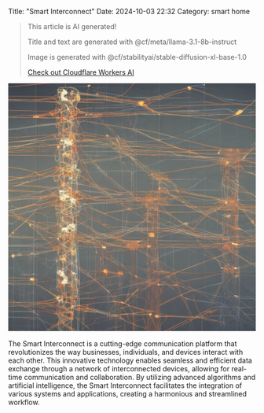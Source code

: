Title: "Smart Interconnect"
Date: 2024-10-03 22:32
Category: smart home

> This article is AI generated!
> 
> Title and text are generated with @cf/meta/llama-3.1-8b-instruct
> 
> Image is generated with @cf/stabilityai/stable-diffusion-xl-base-1.0
> 
> [Check out Cloudflare Workers AI](https://developers.cloudflare.com/workers-ai/models/)


![Alt Text](images/2024-10-03-smart-interconnect.png)

The Smart Interconnect is a cutting-edge communication platform that revolutionizes the way businesses, individuals, and devices interact with each other. This innovative technology enables seamless and efficient data exchange through a network of interconnected devices, allowing for real-time communication and collaboration. By utilizing advanced algorithms and artificial intelligence, the Smart Interconnect facilitates the integration of various systems and applications, creating a harmonious and streamlined workflow.